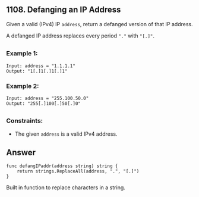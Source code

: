 ## 1108. Defanging an IP Address

Given a valid (IPv4) IP `address`, return a defanged version of that IP address.

A defanged IP address replaces every period `"."` with `"[.]"`.
##

### Example 1:
```
Input: address = "1.1.1.1"
Output: "1[.]1[.]1[.]1"
```
### Example 2:
```
Input: address = "255.100.50.0"
Output: "255[.]100[.]50[.]0"
```
##
### Constraints:

- The given `address` is a valid IPv4 address.

## Answer
```
func defangIPaddr(address string) string {
    return strings.ReplaceAll(address, ".", "[.]")
}
```

Built in function to replace characters in a string.